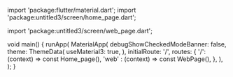 import 'package:flutter/material.dart';
import 'package:untitled3/screen/home_page.dart';

import 'package:untitled3/screen/web_page.dart';

void main() {
runApp(
MaterialApp(
debugShowCheckedModeBanner: false,
theme: ThemeData(
useMaterial3: true,
),
initialRoute: '/',
routes: {
'/': (context) => const Home_page(),
'web' : (context) => const WebPage(),
},
),
);
}